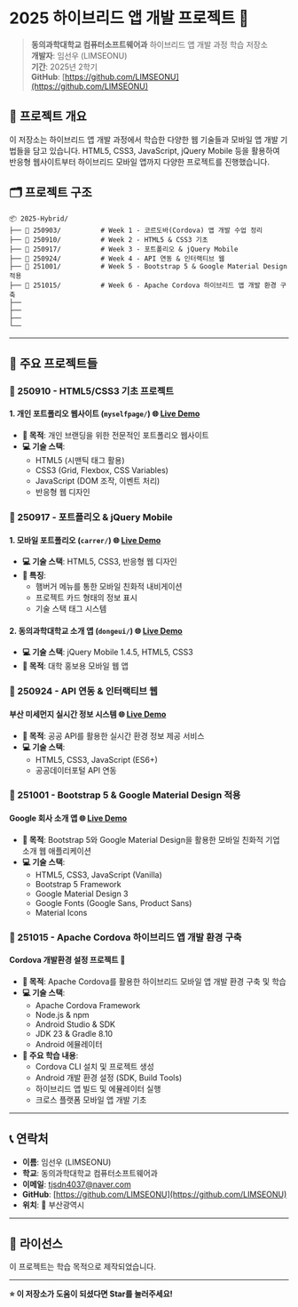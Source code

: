# 2025 하이브리드 앱 개발 프로젝트 📱

> **동의과학대학교 컴퓨터소프트웨어과** 하이브리드 앱 개발 과정 학습 저장소  
> **개발자**: 임선우 (LIMSEONU)  
> **기간**: 2025년 2학기  
> **GitHub**: [https://github.com/LIMSEONU](https://github.com/LIMSEONU)

## 📖 프로젝트 개요

이 저장소는 하이브리드 앱 개발 과정에서 학습한 다양한 웹 기술들과 모바일 앱 개발 기법들을 담고 있습니다. HTML5, CSS3, JavaScript, jQuery Mobile 등을 활용하여 반응형 웹사이트부터 하이브리드 모바일 앱까지 다양한 프로젝트를 진행했습니다.

## 🗂️ 프로젝트 구조

```
📦 2025-Hybrid/
├── 📁 250903/          # Week 1 - 코르도바(Cordova) 앱 개발 수업 정리
├── 📁 250910/          # Week 2 - HTML5 & CSS3 기초
├── 📁 250917/          # Week 3 - 포트폴리오 & jQuery Mobile
├── 📁 250924/          # Week 4 - API 연동 & 인터랙티브 웹
├── 📁 251001/          # Week 5 - Bootstrap 5 & Google Material Design 적용
├── 📁 251015/          # Week 6 - Apache Cordova 하이브리드 앱 개발 환경 구축
├──
├──
├──
└──
```

---

## 🚀 주요 프로젝트들

### 📅 250910 - HTML5/CSS3 기초 프로젝트

#### 1. **개인 포트폴리오 웹사이트** (`myselfpage/`) 🌐 [Live Demo](https://limseonu.github.io/2025-Hybrid/0910/myselfpage/index.html)
- **🎯 목적**: 개인 브랜딩을 위한 전문적인 포트폴리오 웹사이트
- **💻 기술 스택**: 
  - HTML5 (시맨틱 태그 활용)
  - CSS3 (Grid, Flexbox, CSS Variables)
  - JavaScript (DOM 조작, 이벤트 처리)
  - 반응형 웹 디자인


### 📅 250917 - 포트폴리오 & jQuery Mobile

#### 1. **모바일 포트폴리오** (`carrer/`) 🌐 [Live Demo](https://limseonu.github.io/2025-Hybrid/0917/mintro.html)
- **💻 기술 스택**: HTML5, CSS3, 반응형 웹 디자인
- **📱 특징**: 
  - 햄버거 메뉴를 통한 모바일 친화적 내비게이션
  - 프로젝트 카드 형태의 정보 표시
  - 기술 스택 태그 시스템

#### 2. **동의과학대학교 소개 앱** (`dongeui/`) 🌐 [Live Demo](https://limseonu.github.io/2025-Hybrid/0917/dongeui/dongeui.html)
- **💻 기술 스택**: jQuery Mobile 1.4.5, HTML5, CSS3
- **🎯 목적**: 대학 홍보용 모바일 웹 앱


### 📅 250924 - API 연동 & 인터랙티브 웹

#### **부산 미세먼지 실시간 정보 시스템** 🌐 [Live Demo](https://limseonu.github.io/2025-Hybrid/0924/index.html)
- **🎯 목적**: 공공 API를 활용한 실시간 환경 정보 제공 서비스
- **💻 기술 스택**: 
  - HTML5, CSS3, JavaScript (ES6+)
  - 공공데이터포털 API 연동


### 📅 251001 - Bootstrap 5 & Google Material Design 적용

#### **Google 회사 소개 앱** 🌐 [Live Demo](https://limseonu.github.io/2025-Hybrid/1001/index.html)
- **🎯 목적**: Bootstrap 5와 Google Material Design을 활용한 모바일 친화적 기업 소개 웹 애플리케이션
- **💻 기술 스택**: 
  - HTML5, CSS3, JavaScript (Vanilla)
  - Bootstrap 5 Framework
  - Google Material Design 3
  - Google Fonts (Google Sans, Product Sans)
  - Material Icons

### 📅 251015 - Apache Cordova 하이브리드 앱 개발 환경 구축

#### **Cordova 개발환경 설정 프로젝트** 📱 
- **🎯 목적**: Apache Cordova를 활용한 하이브리드 모바일 앱 개발 환경 구축 및 학습
- **💻 기술 스택**: 
  - Apache Cordova Framework
  - Node.js & npm
  - Android Studio & SDK
  - JDK 23 & Gradle 8.10
  - Android 에뮬레이터
- **📱 주요 학습 내용**:
  - Cordova CLI 설치 및 프로젝트 생성
  - Android 개발 환경 설정 (SDK, Build Tools)
  - 하이브리드 앱 빌드 및 에뮬레이터 실행
  - 크로스 플랫폼 모바일 앱 개발 기초

---

## 📞 연락처

- **이름**: 임선우 (LIMSEONU)
- **학교**: 동의과학대학교 컴퓨터소프트웨어과
- **이메일**: [tjsdn4037@naver.com](mailto:tjsdn4037@naver.com)
- **GitHub**: [https://github.com/LIMSEONU](https://github.com/LIMSEONU)
- **위치**: 📍 부산광역시

---

## 📄 라이선스

이 프로젝트는 학습 목적으로 제작되었습니다.

---

**⭐ 이 저장소가 도움이 되셨다면 Star를 눌러주세요!**

